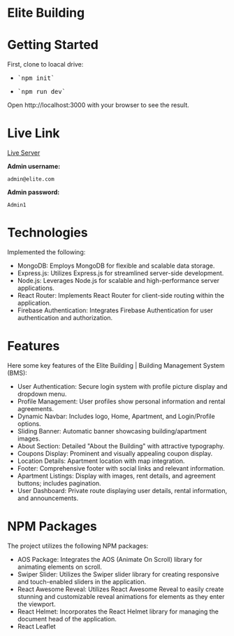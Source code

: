 # Elite Building

# Getting Started

First, clone to loacal drive:
- <pre>`npm init`</pre> 
- <pre>`npm run dev`</pre>
  
Open http://localhost:3000 with your browser to see the result.  

# Live Link

 [Live Server](https://elite-building.web.app/)

**Admin username:** <pre>`admin@elite.com`</pre>

**Admin password:** <pre>`Admin1`</pre>


# Technologies
Implemented the following:
-  MongoDB: Employs MongoDB for flexible and scalable data storage.
-  Express.js: Utilizes Express.js for streamlined server-side development.
-  Node.js: Leverages Node.js for scalable and high-performance server applications.
-  React Router: Implements React Router for client-side routing within the application.
-  Firebase Authentication: Integrates Firebase Authentication for user authentication and authorization.
  
# Features
Here some key features of the Elite Building | Building Management System (BMS):

- User Authentication: Secure login system with profile picture display and dropdown menu.
- Profile Management: User profiles show personal information and rental agreements.
- Dynamic Navbar: Includes logo, Home, Apartment, and Login/Profile options.
- Sliding Banner: Automatic banner showcasing building/apartment images.
- About Section: Detailed "About the Building" with attractive typography.
- Coupons Display: Prominent and visually appealing coupon display.
- Location Details: Apartment location with map integration.
- Footer: Comprehensive footer with social links and relevant information.
- Apartment Listings: Display with images, rent details, and agreement buttons; includes pagination.
- User Dashboard: Private route displaying user details, rental information, and announcements.

# NPM Packages
The project utilizes the following NPM packages:
-  AOS Package: Integrates the AOS (Animate On Scroll) library for animating elements on scroll.
-  Swiper Slider: Utilizes the Swiper slider library for creating responsive and touch-enabled sliders in the application.
-  React Awesome Reveal: Utilizes React Awesome Reveal to easily create stunning and customizable reveal animations for elements as they enter the viewport.
-  React Helmet: Incorporates the React Helmet library for managing the document head of the application.
-  React Leaflet

